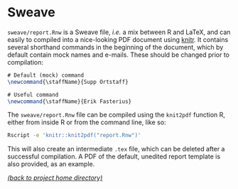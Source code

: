 # Sweave

`sweave/report.Rnw` is a Sweave file, *i.e.* a mix between R and LaTeX, and
can easily to compiled into a nice-looking PDF document using
[knitr][knitr-home]. It contains several shorthand commands in the beginning of
the document, which by default contain mock names and e-mails. These should be
changed prior to compilation:

```tex
# Default (mock) command
\newcommand{\staffName}{Supp Ortstaff}

# Useful command
\newcommand{\staffName}{Erik Fasterius}
```

The `sweave/report.Rnw` file can be compiled using the `knit2pdf` function
R, either from inside R or from the command line, like so:

```bash
Rscript -e 'knitr::knit2pdf("report.Rnw")'
```

This will also create an intermediate `.tex` file, which can be deleted after a
successful compilation. A PDF of the default, unedited report template is also
provided, as an example.

[*(back to project home directory)*][sf-home]

[knitr-home]: https://yihui.name/knitr/
[sf-home]: https://github.com/NBISweden/NBIS-support-framework
